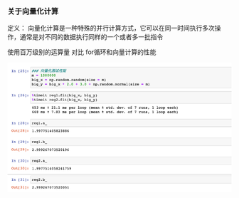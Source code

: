 ### 关于向量化计算

定义： 向量化计算是一种特殊的并行计算方式，它可以在同一时间执行多次操作，通常是对不同的数据执行同样的一个或者多一批指令

使用百万级别的运算量  对比 for循环和向量计算的性能

![img_1.png](img/img_1.png)


